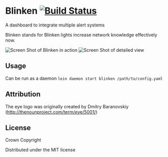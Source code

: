 # Blinken [![Build Status](https://travis-ci.org/alphagov/blinken.png?branch=master)](https://travis-ci.org/alphagov/blinken)

A dashboard to integrate multiple alert systems

Blinken stands for Blinken lights increase network knowledge effectively now.

![Screen Shot of Blinken in action](https://github.com/alphagov/blinken/raw/master/blinken_screen_shot.png)
![Screen Shot of detailed view](https://github.com/alphagov/blinken/raw/master/blinken_detail_view.png)

## Usage

Can be run as a daemon `lein daemon start blinken /path/to/config.yaml`

## Attribution

The eye logo was originally created by Dmitry Baranovskiy (http://thenounproject.com/term/eye/5001/)

## License

Crown Copyright

Distributed under the MIT license

